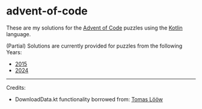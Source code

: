 # advent-of-code

These are my solutions for the [Advent of Code][aoc] puzzles using the [Kotlin][kotlin] language.

(Partial) Solutions are currently provided for puzzles from the following Years:
* [2015](https://adventofcode.com/2015)
* [2024](https://adventofcode.com/2024)

---
Credits:
* DownloadData.kt functionality borrowed from: [Tomas Lööw][tomasloow]

[aoc]: https://adventofcode.com
[kotlin]: https://kotlinlang.org
[tomasloow]: https://github.com/TomasLoow/advent-of-code
